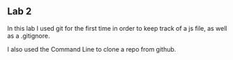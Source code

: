## Lab 2

In this lab I used git for the first time in order to keep track of a js file, as well as a .gitignore.

I also used the Command Line to clone a repo from github.
